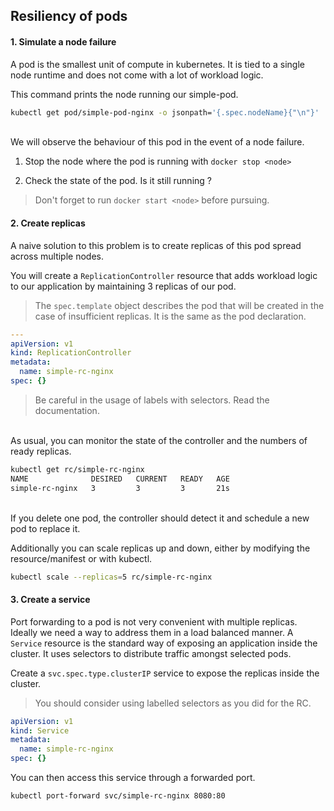 ## Resiliency of pods


#### 1. Simulate a node failure

A pod is the smallest unit of compute in kubernetes. It is tied to a single node runtime and does not come with a lot of workload logic.

This command prints the node running our simple-pod.

```bash
kubectl get pod/simple-pod-nginx -o jsonpath='{.spec.nodeName}{"\n"}'
```

<br>
We will observe the behaviour of this pod in the event of a node failure.

1. Stop the node where the pod is running with  `docker stop <node>`

2. Check the state of the pod. Is it still running ?  

> Don't forget to run `docker start <node>` before pursuing.


#### 2. Create replicas

A naive solution to this problem is to create replicas of this pod spread across multiple nodes.

You will create a `ReplicationController` resource that adds workload logic to our application by maintaining 3 replicas of our pod.

> The `spec.template` object describes the pod that will be created in the case of insufficient replicas. It is the same as the pod declaration.  

```yaml
---
apiVersion: v1
kind: ReplicationController
metadata:
  name: simple-rc-nginx
spec: {}
```

> Be careful in the usage of labels with selectors. Read the documentation.

<br>
As usual, you can monitor the state of the controller and the numbers of ready replicas.

```bash
kubectl get rc/simple-rc-nginx
NAME              DESIRED   CURRENT   READY   AGE
simple-rc-nginx   3         3         3       21s
```

<br>
If you delete one pod, the controller should detect it and schedule a new pod to replace it.

<br>

Additionally you can scale replicas up and down, either by modifying the resource/manifest or with kubectl.
```bash
kubectl scale --replicas=5 rc/simple-rc-nginx
```

#### 3. Create a service

Port forwarding to a pod is not very convenient with multiple replicas. Ideally we need a way to address them in a load balanced manner.
A `Service` resource is the standard way of exposing an application inside the cluster. It uses selectors to distribute traffic amongst selected pods.

Create a `svc.spec.type.clusterIP` service to expose the replicas inside the cluster.

> You should consider using labelled selectors as you did for the RC.
	
```yaml
apiVersion: v1
kind: Service
metadata:
  name: simple-rc-nginx
spec: {}
```


You can then access this service through a forwarded port.

```bash
kubectl port-forward svc/simple-rc-nginx 8080:80
```
